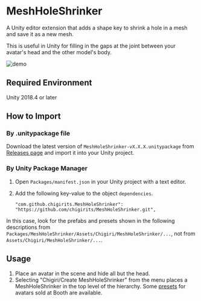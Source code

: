 # MeshHoleShrinker

A Unity editor extension that adds a shape key to shrink a hole in a mesh and save it as a new mesh.

This is useful in Unity for filling in the gaps at the joint between your avatar's head and the other model's body.

![demo](https://repository-images.githubusercontent.com/295406109/a2eb0680-f6d5-11ea-9672-da464eeef28f)

## Required Environment

Unity 2018.4 or later

## How to Import

### By .unitypackage file

Download the latest version of `MeshHoleShrinker-vX.X.X.unitypackage` from [Releases page](https://github.com/chigirits/MeshHoleShrinker/releases) and import it into your Unity project.

### By Unity Package Manager

1. Open `Packages/manifest.json` in your Unity project with a text editor.
2. Add the following key-value to the object `dependencies`.
   
   ```
   "com.github.chigirits.MeshHoleShrinker": "https://github.com/chigirits/MeshHoleShrinker.git",
   ```

In this case, look for the prefabs and presets shown in the following descriptions from `Packages/MeshHoleShrinker/Assets/Chigiri/MeshHoleShrinker/...`, not from `Assets/Chigiri/MeshHoleShrinker/...`.

## Usage

1. Place an avatar in the scene and hide all but the head.
2. Selecting "Chigiri/Create MeshHoleShrinker" from the menu places a MeshHoleShrinker in the top level of the hierarchy. Some [presets](#Presets) for avatars sold at Booth are available.
